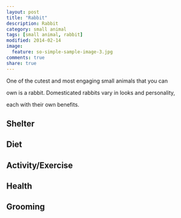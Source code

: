 ```yaml
---
layout: post
title: "Rabbit"
description: Rabbit
category: small animal
tags: [small animal, rabbit]
modified: 2014-02-14
image:
  feature: so-simple-sample-image-3.jpg
comments: true
share: true
---
```


One of the cutest and most engaging small animals that you can 

own is a rabbit. Domesticated rabbits vary in looks and personality, 

each with their own benefits. 


## Shelter



## Diet



## Activity/Exercise



## Health



## Grooming
